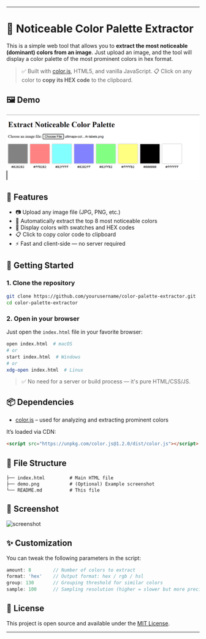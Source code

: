 

---

# 🎨 Noticeable Color Palette Extractor

This is a simple web tool that allows you to **extract the most noticeable (dominant) colors from an image**. Just upload an image, and the tool will display a color palette of the most prominent colors in hex format.

> ✅ Built with [color.js](https://colorjs.io/), HTML5, and vanilla JavaScript.
> 📋 Click on any color to **copy its HEX code** to the clipboard.

## 🖼 Demo

![demo screenshot](demo.png) <!-- Replace with actual screenshot path or link if available -->

## 🔧 Features

* 📷 Upload any image file (JPG, PNG, etc.)
* 🎯 Automatically extract the top 8 most noticeable colors
* 🎨 Display colors with swatches and HEX codes
* 📋 Click to copy color code to clipboard
* ⚡ Fast and client-side — no server required

## 🚀 Getting Started

### 1. Clone the repository

```bash
git clone https://github.com/yourusername/color-palette-extractor.git
cd color-palette-extractor
```

### 2. Open in your browser

Just open the `index.html` file in your favorite browser:

```bash
open index.html  # macOS
# or
start index.html  # Windows
# or
xdg-open index.html  # Linux
```

> ✅ No need for a server or build process — it's pure HTML/CSS/JS.

## 📦 Dependencies

* [color.js](https://github.com/LeaVerou/color.js) – used for analyzing and extracting prominent colors

It’s loaded via CDN:

```html
<script src="https://unpkg.com/color.js@1.2.0/dist/color.js"></script>
```

## 📁 File Structure

```
├── index.html         # Main HTML file
├── demo.png           # (Optional) Example screenshot
└── README.md          # This file
```

## 📸 Screenshot

![screenshot](screenshot.png) <!-- Optional: replace with an actual screenshot -->

## ✨ Customization

You can tweak the following parameters in the script:

```js
amount: 8        // Number of colors to extract
format: 'hex'    // Output format: hex / rgb / hsl
group: 130       // Grouping threshold for similar colors
sample: 100      // Sampling resolution (higher = slower but more precise)
```

## 📝 License

This project is open source and available under the [MIT License](LICENSE).

---

